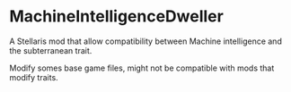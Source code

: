 # MachineIntelligenceDweller
A Stellaris mod that allow compatibility between Machine intelligence and the subterranean trait.

Modify somes base game files, might not be compatible with mods that modify traits.
